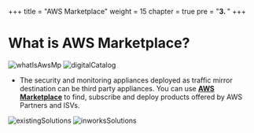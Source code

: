 +++
title = "AWS Marketplace"
weight = 15
chapter = true
pre = "<b>3. </b>"
+++

# What is AWS Marketplace?
![whatIsAwsMp](/images/whatIsAwsMp.png)
![digitalCatalog](/images/digitalCatalogAwsMp.png)

* The security and monitoring appliances deployed as traffic mirror destination can be third party appliances. You can use [**AWS Marketplace**]() to find, subscribe and deploy products offered by AWS Partners and ISVs.

![existingSolutions](/images/tmSolOnAwsMp.png)
![inworksSolutions](/images/tmSolInWorksAwsMp.png)
